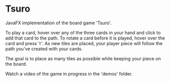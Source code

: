 # Tsuro

JavaFX implementation of the board game 'Tsuro'.

To play a card, hover over any of the three cards in your hand and click to add that card to the path. To rotate a card before it is played, hover over the card and press 'r'. As new tiles are placed, your player piece will follow the path you've created with your cards.

The goal is to place as many tiles as possible while keeping your piece on the board. 

Watch a video of the game in progress in the 'demos' folder.
